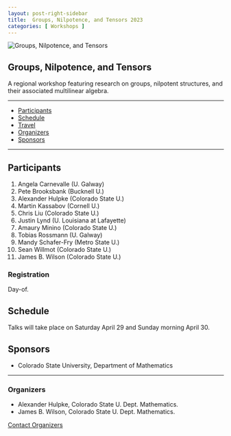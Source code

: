 ```yaml
---
layout: post-right-sidebar
title:  Groups, Nilpotence, and Tensors 2023
categories: [ Workshops ]
---
```




![Groups, Nilpotence, and Tensors](/uploads/images/refine-eq.jpg)

## Groups, Nilpotence, and Tensors

A regional workshop featuring research on groups, nilpotent structures, and their associated multilinear algebra.

---

- [Participants](#participants)
- [Schedule](#schedule)
- [Travel](#travel)
- [Organizers](#organizers)
- [Sponsors](#sponsors)

---

## Participants


 1. Angela Carnevalle (U. Galway)
 1. Pete Brooksbank (Bucknell U.)
 1. Alexander Hulpke (Colorado State U.)
 1. Martin Kassabov (Cornell U.)
 1. Chris Liu (Colorado State U.)
 1. Justin Lynd (U. Louisiana at Lafayette)
 1. Amaury Minino (Colorado State U.)
 1. Tobias Rossmann (U. Galway)
 1. Mandy Schafer-Fry (Metro State U.)
 1. Sean Willmot (Colorado State U.)
 1. James B. Wilson (Colorado State U.)


### Registration

Day-of.

## Schedule

Talks will take place on Saturday April 29 and Sunday morning April 30.

## Sponsors
  * Colorado State University, Department of Mathematics


--- 
### Organizers
  * Alexander Hulpke, Colorado State U. Dept. Mathematics.
  * James B. Wilson, Colorado State U. Dept. Mathematics.

<a href="mailto:James.Wilson@ColoState.Edu">Contact Organizers</a>
